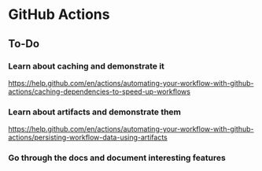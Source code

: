 # GitHub Actions

## To-Do

### Learn about caching and demonstrate it

https://help.github.com/en/actions/automating-your-workflow-with-github-actions/caching-dependencies-to-speed-up-workflows

### Learn about artifacts and demonstrate them

https://help.github.com/en/actions/automating-your-workflow-with-github-actions/persisting-workflow-data-using-artifacts

### Go through the docs and document interesting features
